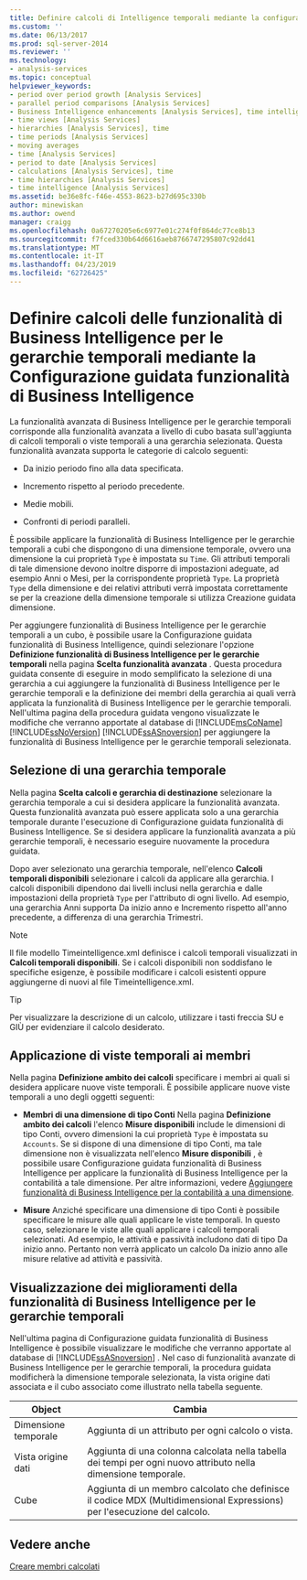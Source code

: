 ```yaml
---
title: Definire calcoli di Intelligence temporali mediante la configurazione guidata di Business Intelligence | Microsoft Docs
ms.custom: ''
ms.date: 06/13/2017
ms.prod: sql-server-2014
ms.reviewer: ''
ms.technology:
- analysis-services
ms.topic: conceptual
helpviewer_keywords:
- period over period growth [Analysis Services]
- parallel period comparisons [Analysis Services]
- Business Intelligence enhancements [Analysis Services], time intelligence
- time views [Analysis Services]
- hierarchies [Analysis Services], time
- time periods [Analysis Services]
- moving averages
- time [Analysis Services]
- period to date [Analysis Services]
- calculations [Analysis Services], time
- time hierarchies [Analysis Services]
- time intelligence [Analysis Services]
ms.assetid: be36e8fc-f46e-4553-8623-b27d695c330b
author: minewiskan
ms.author: owend
manager: craigg
ms.openlocfilehash: 0a67270205e6c6977e01c274f0f864dc77ce8b13
ms.sourcegitcommit: f7fced330b64d6616aeb8766747295807c92dd41
ms.translationtype: MT
ms.contentlocale: it-IT
ms.lasthandoff: 04/23/2019
ms.locfileid: "62726425"
---
```

# <a name="define-time-intelligence-calculations-using-the-business-intelligence-wizard"></a>Definire calcoli delle funzionalità di Business Intelligence per le gerarchie temporali mediante la Configurazione guidata funzionalità di Business Intelligence
  La funzionalità avanzata di Business Intelligence per le gerarchie temporali corrisponde alla funzionalità avanzata a livello di cubo basata sull'aggiunta di calcoli temporali o viste temporali a una gerarchia selezionata. Questa funzionalità avanzata supporta le categorie di calcolo seguenti:  
  
-   Da inizio periodo fino alla data specificata.  
  
-   Incremento rispetto al periodo precedente.  
  
-   Medie mobili.  
  
-   Confronti di periodi paralleli.  
  
 È possibile applicare la funzionalità di Business Intelligence per le gerarchie temporali a cubi che dispongono di una dimensione temporale, ovvero una dimensione la cui proprietà `Type` è impostata su `Time`. Gli attributi temporali di tale dimensione devono inoltre disporre di impostazioni adeguate, ad esempio Anni o Mesi, per la corrispondente proprietà `Type`. La proprietà `Type` della dimensione e dei relativi attributi verrà impostata correttamente se per la creazione della dimensione temporale si utilizza Creazione guidata dimensione.  
  
 Per aggiungere funzionalità di Business Intelligence per le gerarchie temporali a un cubo, è possibile usare la Configurazione guidata funzionalità di Business Intelligence, quindi selezionare l'opzione **Definizione funzionalità di Business Intelligence per le gerarchie temporali** nella pagina **Scelta funzionalità avanzata** . Questa procedura guidata consente di eseguire in modo semplificato la selezione di una gerarchia a cui aggiungere la funzionalità di Business Intelligence per le gerarchie temporali e la definizione dei membri della gerarchia ai quali verrà applicata la funzionalità di Business Intelligence per le gerarchie temporali. Nell'ultima pagina della procedura guidata vengono visualizzate le modifiche che verranno apportate al database di [!INCLUDE[msCoName](../../includes/msconame-md.md)] [!INCLUDE[ssNoVersion](../../includes/ssnoversion-md.md)] [!INCLUDE[ssASnoversion](../../includes/ssasnoversion-md.md)] per aggiungere la funzionalità di Business Intelligence per le gerarchie temporali selezionata.  
  
## <a name="selecting-a-time-hierarchy"></a>Selezione di una gerarchia temporale  
 Nella pagina **Scelta calcoli e gerarchia di destinazione** selezionare la gerarchia temporale a cui si desidera applicare la funzionalità avanzata. Questa funzionalità avanzata può essere applicata solo a una gerarchia temporale durante l'esecuzione di Configurazione guidata funzionalità di Business Intelligence. Se si desidera applicare la funzionalità avanzata a più gerarchie temporali, è necessario eseguire nuovamente la procedura guidata.  
  
 Dopo aver selezionato una gerarchia temporale, nell'elenco **Calcoli temporali disponibili** selezionare i calcoli da applicare alla gerarchia. I calcoli disponibili dipendono dai livelli inclusi nella gerarchia e dalle impostazioni della proprietà `Type` per l'attributo di ogni livello. Ad esempio, una gerarchia Anni supporta Da inizio anno e Incremento rispetto all'anno precedente, a differenza di una gerarchia Trimestri.  
  
> [!NOTE]  
>  Il file modello Timeintelligence.xml definisce i calcoli temporali visualizzati in **Calcoli temporali disponibili**. Se i calcoli disponibili non soddisfano le specifiche esigenze, è possibile modificare i calcoli esistenti oppure aggiungerne di nuovi al file Timeintelligence.xml.  
  
> [!TIP]  
>  Per visualizzare la descrizione di un calcolo, utilizzare i tasti freccia SU e GIÙ per evidenziare il calcolo desiderato.  
  
## <a name="apply-time-views-to-members"></a>Applicazione di viste temporali ai membri  
 Nella pagina **Definizione ambito dei calcoli** specificare i membri ai quali si desidera applicare nuove viste temporali. È possibile applicare nuove viste temporali a uno degli oggetti seguenti:  
  
-   **Membri di una dimensione di tipo Conti** Nella pagina **Definizione ambito dei calcoli** l'elenco **Misure disponibili** include le dimensioni di tipo Conti, ovvero dimensioni la cui proprietà `Type` è impostata su `Accounts`. Se si dispone di una dimensione di tipo Conti, ma tale dimensione non è visualizzata nell'elenco **Misure disponibili** , è possibile usare Configurazione guidata funzionalità di Business Intelligence per applicare la funzionalità di Business Intelligence per la contabilità a tale dimensione. Per altre informazioni, vedere [Aggiungere funzionalità di Business Intelligence per la contabilità a una dimensione](bi-wizard-add-account-intelligence-to-a-dimension.md).  
  
-   **Misure** Anziché specificare una dimensione di tipo Conti è possibile specificare le misure alle quali applicare le viste temporali. In questo caso, selezionare le viste alle quali applicare i calcoli temporali selezionati. Ad esempio, le attività e passività includono dati di tipo Da inizio anno. Pertanto non verrà applicato un calcolo Da inizio anno alle misure relative ad attività e passività.  
  
## <a name="viewing-the-time-intelligence-enhancement"></a>Visualizzazione dei miglioramenti della funzionalità di Business Intelligence per le gerarchie temporali  
 Nell'ultima pagina di Configurazione guidata funzionalità di Business Intelligence è possibile visualizzare le modifiche che verranno apportate al database di [!INCLUDE[ssASnoversion](../../includes/ssasnoversion-md.md)] . Nel caso di funzionalità avanzate di Business Intelligence per le gerarchie temporali, la procedura guidata modificherà la dimensione temporale selezionata, la vista origine dati associata e il cubo associato come illustrato nella tabella seguente.  
  
|Object|Cambia|  
|------------|------------|  
|Dimensione temporale|Aggiunta di un attributo per ogni calcolo o vista.|  
|Vista origine dati|Aggiunta di una colonna calcolata nella tabella dei tempi per ogni nuovo attributo nella dimensione temporale.|  
|Cube|Aggiunta di un membro calcolato che definisce il codice MDX (Multidimensional Expressions) per l'esecuzione del calcolo.|  
  
## <a name="see-also"></a>Vedere anche  
 [Creare membri calcolati](create-calculated-members.md)  
  
  
